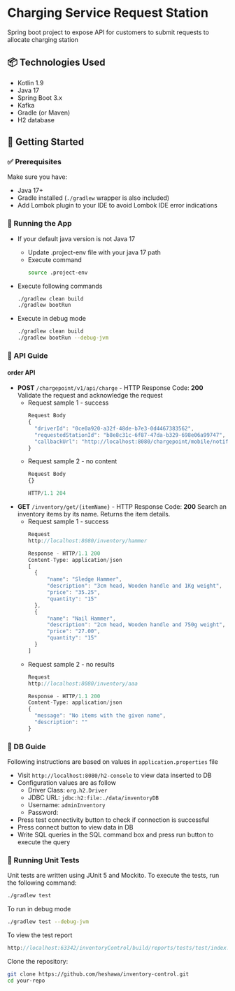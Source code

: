 # Charging Service Request Station

Spring boot project to expose API for customers to submit requests to allocate charging station

## 📦 Technologies Used

- Kotlin 1.9
- Java 17
- Spring Boot 3.x
- Kafka
- Gradle (or Maven)
- H2 database

## 🏁 Getting Started

### ✅ Prerequisites

Make sure you have:

- Java 17+
- Gradle installed (`./gradlew` wrapper is also included)
- Add Lombok plugin to your IDE to avoid Lombok IDE error indications


### 🔧 Running the App

- If your default java version is not Java 17
    - Update .project-env file with your java 17 path
    - Execute command
        ```bash 
        source .project-env
        ```
- Execute following commands
     ```bash
     ./gradlew clean build
     ./gradlew bootRun
    ```

- Execute in debug mode
     ```bash
     ./gradlew clean build
     ./gradlew bootRun --debug-jvm
    ```

### 📖 API Guide

#### order API
- **POST** `/chargepoint/v1/api/charge` - HTTP Response Code: **200**
  Validate the request and acknowledge the request
    - Request sample 1 - success
      ```javascript
      Request Body
      {
        "driverId": "0ce0a920-a32f-48de-b7e3-0d4467383562",
        "requestedStationId": "b8e8c31c-6f87-47da-b329-698e06a99747",
        "callbackUrl": "http://localhost:8080/chargepoint/mobile/notification/0ce0a920-a32f-48de-b7e3-0d4467383562"
      }
      ```
    - Request sample 2 - no content
      ```javascript
      Request Body
      {}
      ```
      ```javascript
      HTTP/1.1 204
      ```
- **GET** `/inventory/get/{itemName}` - HTTP Response Code: **200**
  Search an inventory items by its name. Returns the item details.
    - Request sample 1 - success
      ```javascript
      Request
      http://localhost:8080/inventory/hammer
      ```
      ```javascript
      Response - HTTP/1.1 200
      Content-Type: application/json
      [
        {
            "name": "Sledge Hammer",
            "description": "3cm head, Wooden handle and 1Kg weight",
            "price": "35.25",
            "quantity": "15"
        },
        {
            "name": "Nail Hammer",
            "description": "2cm head, Wooden handle and 750g weight",
            "price": "27.00",
            "quantity": "15"
        }
      ]
      ```
    - Request sample 2 - no results
      ```javascript
      Request
      http://localhost:8080/inventory/aaa
      ```
      ```javascript
      Response - HTTP/1.1 200
      Content-Type: application/json
      {
        "message": "No items with the given name",
        "description": ""
      }
      ```

### 📖 DB Guide
Following instructions are based on values in `application.properties` file
- Visit `http://localhost:8080/h2-console` to view data inserted to DB
- Configuration values are as follow
    - Driver Class: `org.h2.Driver`
    - JDBC URL: `jdbc:h2:file:./data/inventoryDB`
    - Username: `adminInventory`
    - Password:
- Press test connectivity button to check if connection is successful
- Press connect button to view data in DB
- Write SQL queries in the SQL command box and press run button to execute the query

### 🧪 Running Unit Tests

Unit tests are written using JUnit 5 and Mockito. To execute the tests, run the following command:

```bash
./gradlew test
```
To run in debug mode
```bash
./gradlew test --debug-jvm
```

To view the test report
```javascript
http://localhost:63342/inventoryControl/build/reports/tests/test/index.html
```

Clone the repository:

```bash
git clone https://github.com/heshawa/inventory-control.git
cd your-repo
